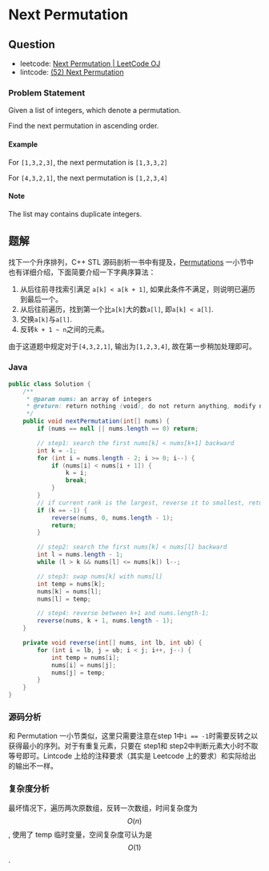 # Next Permutation

## Question

- leetcode: [Next Permutation | LeetCode OJ](https://leetcode.com/problems/next-permutation/)
- lintcode: [(52) Next Permutation](http://www.lintcode.com/en/problem/next-permutation/)

### Problem Statement

Given a list of integers, which denote a permutation.

Find the next permutation in ascending order.

#### Example

For `[1,3,2,3]`, the next permutation is `[1,3,3,2]`

For `[4,3,2,1]`, the next permutation is `[1,2,3,4]`

#### Note

The list may contains duplicate integers.


## 题解

找下一个升序排列，C++ STL 源码剖析一书中有提及，[Permutations](http://algorithm.yuanbin.me/zh-hans/exhaustive_search/permutations.html) 一小节中也有详细介绍，下面简要介绍一下字典序算法：

1. 从后往前寻找索引满足 `a[k] < a[k + 1]`, 如果此条件不满足，则说明已遍历到最后一个。
2. 从后往前遍历，找到第一个比`a[k]`大的数`a[l]`, 即`a[k] < a[l]`.
3. 交换`a[k]`与`a[l]`.
4. 反转`k + 1 ~ n`之间的元素。

由于这道题中规定对于`[4,3,2,1]`, 输出为`[1,2,3,4]`, 故在第一步稍加处理即可。

### Java

```java
public class Solution {
    /**
     * @param nums: an array of integers
     * @return: return nothing (void), do not return anything, modify nums in-place instead
     */
    public void nextPermutation(int[] nums) {
        if (nums == null || nums.length == 0) return;

        // step1: search the first nums[k] < nums[k+1] backward
        int k = -1;
        for (int i = nums.length - 2; i >= 0; i--) {
            if (nums[i] < nums[i + 1]) {
                k = i;
                break;
            }
        }
        // if current rank is the largest, reverse it to smallest, return
        if (k == -1) {
            reverse(nums, 0, nums.length - 1);
            return;
        }

        // step2: search the first nums[k] < nums[l] backward
        int l = nums.length - 1;
        while (l > k && nums[l] <= nums[k]) l--;

        // step3: swap nums[k] with nums[l]
        int temp = nums[k];
        nums[k] = nums[l];
        nums[l] = temp;

        // step4: reverse between k+1 and nums.length-1;
        reverse(nums, k + 1, nums.length - 1);
    }

    private void reverse(int[] nums, int lb, int ub) {
        for (int i = lb, j = ub; i < j; i++, j--) {
            int temp = nums[i];
            nums[i] = nums[j];
            nums[j] = temp;
        }
    }
}
```

### 源码分析

和 Permutation 一小节类似，这里只需要注意在step 1中`i == -1`时需要反转之以获得最小的序列。对于有重复元素，只要在 step1和 step2中判断元素大小时不取等号即可。Lintcode 上给的注释要求（其实是 Leetcode 上的要求）和实际给出的输出不一样。

### 复杂度分析

最坏情况下，遍历两次原数组，反转一次数组，时间复杂度为 $$O(n)$$, 使用了 temp 临时变量，空间复杂度可认为是 $$O(1)$$.
